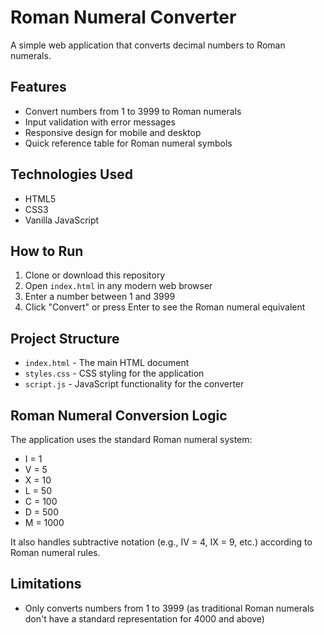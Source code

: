 # Roman Numeral Converter

A simple web application that converts decimal numbers to Roman numerals.

## Features

- Convert numbers from 1 to 3999 to Roman numerals
- Input validation with error messages
- Responsive design for mobile and desktop
- Quick reference table for Roman numeral symbols

## Technologies Used

- HTML5
- CSS3
- Vanilla JavaScript

## How to Run

1. Clone or download this repository
2. Open `index.html` in any modern web browser
3. Enter a number between 1 and 3999
4. Click "Convert" or press Enter to see the Roman numeral equivalent

## Project Structure

- `index.html` - The main HTML document
- `styles.css` - CSS styling for the application
- `script.js` - JavaScript functionality for the converter

## Roman Numeral Conversion Logic

The application uses the standard Roman numeral system:
- I = 1
- V = 5
- X = 10
- L = 50
- C = 100
- D = 500
- M = 1000

It also handles subtractive notation (e.g., IV = 4, IX = 9, etc.) according to Roman numeral rules.

## Limitations

- Only converts numbers from 1 to 3999 (as traditional Roman numerals don't have a standard representation for 4000 and above) 